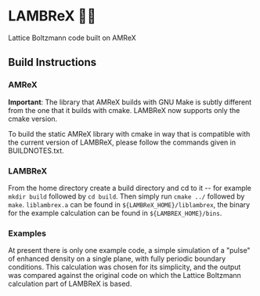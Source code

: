 # LAMBReX :sheep::crown:
Lattice Boltzmann code built on AMReX

## Build Instructions

### AMReX
**Important**: The library that AMReX builds with GNU Make is subtly different from the one that it builds with cmake. LAMBReX now supports only the cmake version.

To build the static AMReX library with cmake in way that is compatible with the current version of LAMBReX, please follow the commands given in BUILDNOTES.txt.

### LAMBReX
From the home directory create a build directory and cd to it -- for example `mkdir build` followed by `cd build`. Then simply run `cmake ../` followed by `make`. `liblambrex.a` can be found in `${LAMBReX_HOME}/liblambrex`, the binary for the example calculation can be found in `${LAMBREX_HOME}/bins`.

### Examples
At present there is only one example code, a simple simulation of a "pulse" of enhanced density on a single plane, with fully periodic boundary conditions. This calculation was chosen for its simplicity, and the output was compared against the original code on which the Lattice Boltzmann calculation part of LAMBReX is based.
